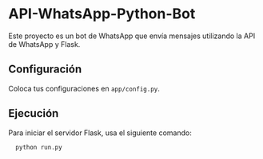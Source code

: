 # API-WhatsApp-Python-Bot

Este proyecto es un bot de WhatsApp que envía mensajes utilizando la API de WhatsApp y Flask.

## Configuración

Coloca tus configuraciones en `app/config.py`.

## Ejecución

Para iniciar el servidor Flask, usa el siguiente comando:

```bash
  python run.py
```

